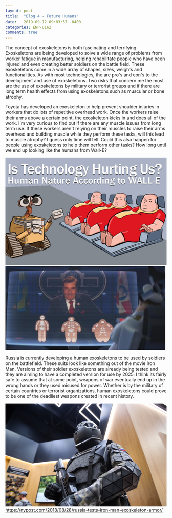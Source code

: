 ```yaml
---
layout: post
title:  "Blog 4 - Future Humans"
date:   2019-09-12 09:03:57 -0400
categories: ENP-0162
comments: true
---
```

The concept of exoskeletons is both fascinating and terrifying.  Exoskeletons are
being developed to solve a wide range of problems from worker fatigue in manufacturing,
helping rehabilitate people who have been injured and even creating better soldiers
on the battle field. These exoskeletons come in a wide array of shapes, sizes, weights
and functionalities.  As with most technologies, the are pro's and con's to the
development and use of exoskeletons. Two risks that concern me the most are the
use of exoskeletons by military or terrorist groups and if there are long term health
effects from using exoskeletons such as muscular or bone atrophy.

Toyota has developed an exoskeleton to help prevent shoulder injuries in workers
that do lots of repetitive overhead work. Once the workers raise their arms above a
certain point, the exoskeleton kicks in and does all of the work.  I'm very curious
to find out if there are any muscle issues from long term use. If these workers
aren't relying on their muscles to raise their arms overhead and building muscle
while they perform these tasks, will this lead to muscle atrophy? I guess only
time will tell. Could this also happen for people using exoskeletons to help
them perform other tasks? How long until we end up looking like the humans from
Wall-E?

![Wall-e](/img/Wall-e.jpg)  ![Wall-E_Humans](/img/Wall-E_Humans.jpg)

Russia is currently developing a human exoskeletons to be used by soldiers on
the battlefield.  These suits look like something out of the movie Iron Man.
Versions of their soldier exoskeletons are already being tested and they are
aiming to have a completed version for use by 2025.  I think its fairly safe to
assume that at some point, weapons of war eventually end up in the wrong hands
or they used misused for power.  Whether is by the military of certain countries
or terrorist organizations, human exoskeletons could prove to be one of the deadliest
weapons created in recent history.  

![Exoskeleton-soldier](/img/Exoskeleton-soldier.jpg)
https://nypost.com/2018/08/28/russia-tests-iron-man-exoskeleton-armor/

